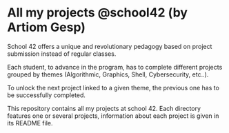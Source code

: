 # All my projects @school42 (by Artiom Gesp)

School 42 offers a unique and revolutionary pedagogy based on project submission instead of regular classes. 

Each student, to advance in the program, has to complete different projects grouped by themes (Algorithmic, Graphics, Shell, Cybersecurity, etc..).

To unlock the next project linked to a given theme, the previous one has to be successfully completed.

This repository contains all my projects at school 42.
Each directory features one or several projects, information about each project is given in its README file.
